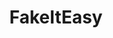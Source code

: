 ---
layout: tag-list
type: tag
title: FakeItEasy
slug: fakeiteasy
category: unittest
sidebar: false
description: >
   FakeItEasy is a mocking framework
---